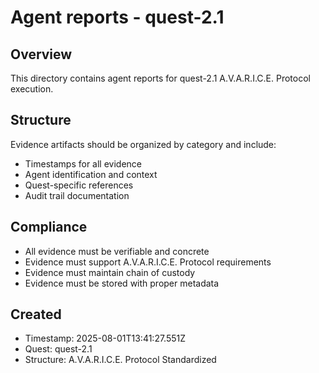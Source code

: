 # Agent reports - quest-2.1

## Overview
This directory contains agent reports for quest-2.1 A.V.A.R.I.C.E. Protocol execution.

## Structure
Evidence artifacts should be organized by category and include:
- Timestamps for all evidence
- Agent identification and context
- Quest-specific references
- Audit trail documentation

## Compliance
- All evidence must be verifiable and concrete
- Evidence must support A.V.A.R.I.C.E. Protocol requirements
- Evidence must maintain chain of custody
- Evidence must be stored with proper metadata

## Created
- Timestamp: 2025-08-01T13:41:27.551Z
- Quest: quest-2.1
- Structure: A.V.A.R.I.C.E. Protocol Standardized
